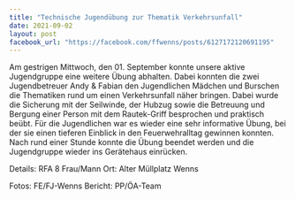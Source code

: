 ```yaml
---
title: "Technische Jugendübung zur Thematik Verkehrsunfall"
date: 2021-09-02
layout: post
facebook_url: "https://facebook.com/ffwenns/posts/6127172120691195"
---
```


Am gestrigen Mittwoch, den 01. September konnte unsere aktive Jugendgruppe eine weitere Übung abhalten. Dabei konnten die zwei Jugendbetreuer Andy & Fabian den Jugendlichen Mädchen und Burschen die Thematiken rund um einen Verkehrsunfall näher bringen. Dabei wurde die Sicherung mit der Seilwinde, der Hubzug sowie die Betreuung und Bergung einer Person mit dem Rautek-Griff besprochen und praktisch beübt. Für die Jugendlichen war es wieder eine sehr informative Übung, bei der sie einen tieferen Einblick in den Feuerwehralltag gewinnen konnten.
Nach rund einer Stunde konnte die Übung beendet werden und die Jugendgruppe wieder ins Gerätehaus einrücken. 

Details:
RFA
8 Frau/Mann
Ort: Alter Müllplatz Wenns

Fotos: FE/FJ-Wenns
Bericht: PP/ÖA-Team